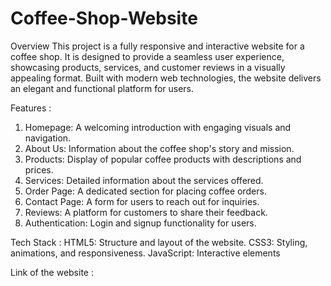 # Coffee-Shop-Website
Overview
This project is a fully responsive and interactive website for a coffee shop. It is designed to provide a seamless user experience, showcasing products, services, and customer reviews in a visually appealing format. Built with modern web technologies, the website delivers an elegant and functional platform for users.

Features :
1. Homepage: A welcoming introduction with engaging visuals and navigation.
2. About Us: Information about the coffee shop's story and mission.
3. Products: Display of popular coffee products with descriptions and prices.
4. Services: Detailed information about the services offered.
5. Order Page: A dedicated section for placing coffee orders.
6. Contact Page: A form for users to reach out for inquiries.
7. Reviews: A platform for customers to share their feedback.
8. Authentication: Login and signup functionality for users.

Tech Stack :
HTML5: Structure and layout of the website.
CSS3: Styling, animations, and responsiveness.
JavaScript: Interactive elements 

Link of the website : 
